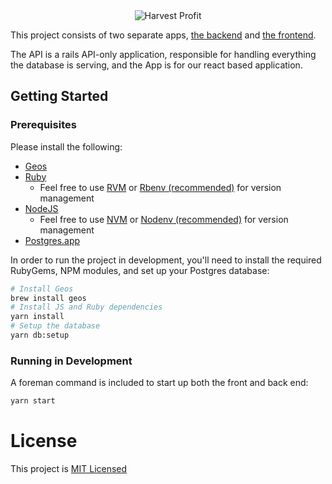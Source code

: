 <center>
  <img src="https://www.harvestprofit.com/logo.png" alt="Harvest Profit"></img>
</center>

This project consists of two separate apps, [the backend](./backend) and [the frontend](./frontend).

The API is a rails API-only application, responsible for handling everything the database is serving, and the App is for our react based application.

## Getting Started

### Prerequisites
Please install the following:
- [Geos](https://trac.osgeo.org/geos/)
- [Ruby](https://www.ruby-lang.org/en/downloads/)
  - Feel free to use [RVM](https://rvm.io/) or [Rbenv (recommended)](https://github.com/rbenv/rbenv) for version management
- [NodeJS](https://nodejs.org/en/)
  - Feel free to use [NVM](https://github.com/creationix/nvm) or [Nodenv (recommended)](https://github.com/nodenv/nodenv) for version management
- [Postgres.app](https://postgresapp.com/)

In order to run the project in development, you'll need to install the
required RubyGems, NPM modules, and set up your Postgres database:

```bash
# Install Geos
brew install geos
# Install JS and Ruby dependencies
yarn install
# Setup the database
yarn db:setup
```

### Running in Development

A foreman command is included to start up both the front and back end:

```bash
yarn start
```

# License
This project is [MIT Licensed](./LICENSE.md)
